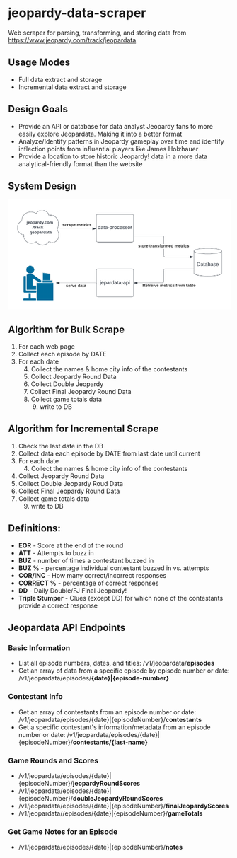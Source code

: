 # jeopardy-data-scraper
Web scraper for parsing, transforming, and storing data from https://www.jeopardy.com/track/jeopardata.

## Usage Modes
- Full data extract and storage
- Incremental data extract and storage

## Design Goals
- Provide an API or database for data analyst Jeopardy fans to more easily explore Jeopardata. Making it into a better format
- Analyze/Identify patterns in Jeopardy gameplay over time and identify inflection points from influential players like James Holzhauer
- Provide a location to store historic Jeopardy! data in a more data analytical-friendly format than the website

## System Design
![Jeopardata System Design](docs/Jeopardy-System-Design.png)

## Algorithm for Bulk Scrape
1. For each web page
2. Collect each episode by DATE
3. For each date
<br>&nbsp; &nbsp;4. Collect the names & home city info of the contestants
<br>&nbsp; &nbsp;5. Collect Jeopardy Round Data
<br>&nbsp; &nbsp;6. Collect Double Jeopardy <br>&nbsp; &nbsp;7. Collect Final Jeopardy Round Data
<br>&nbsp; &nbsp;8. Collect game totals data
<br>&nbsp; &nbsp; &nbsp; &nbsp; 9. write to DB

## Algorithm for Incremental Scrape
1. Check the last date in the DB
2. Collect data each episode by DATE from last date until current
3. For each date
<br>&nbsp; &nbsp;4. Collect the names & home city info of the contestants
5. Collect Jeopardy Round Data
6. Collect Double Jeopardy Roud Data
7. Collect Final Jeopardy Round Data
8. Collect game totals data
<br>&nbsp; &nbsp;9. write to DB

## Definitions:
- **EOR** - Score at the end of the round
- **ATT** - Attempts to buzz in
- **BUZ** - number of times a contestant buzzed in
- **BUZ %** -  percentage individual contestant buzzed in vs. attempts
- **COR/INC** - How many correct/incorrect responses
- **CORRECT %** - percentage of correct responses
- **DD** - Daily Double/FJ Final Jeopardy!
- **Triple Stumper** - Clues (except DD) for which none of the contestants provide a correct response

## Jeopardata API Endpoints

### Basic Information
- List all episode numbers, dates, and titles: /v1/jeopardata/**episodes**
- Get an array of data from a specific episode by episode number or date: /v1/jeopardata/episodes/**{date}|{episode-number}**

### Contestant Info
- Get an array of contestants from an episode number or date:  /v1/jeopardata/episodes/{date}|{episodeNumber}/**contestants**
- Get a specific contestant's information/metadata from an episode number or date: /v1/jeopardata/episodes/{date}|{episodeNumber}/**contestants/{last-name}**

### Game Rounds and Scores
- /v1/jeopardata/episodes/{date}|{episodeNumber}/**jeopardyRoundScores**
- /v1/jeopardata/episodes/{date}|{episodeNumber}/**doubleJeopardyRoundScores**
- /v1/jeopardata/episodes/{date}|{episodeNumber}/**finalJeopardyScores**
- /v1/jeopardata//episodes/{date}|{episodeNumber}/**gameTotals**

### Get Game Notes for an Episode
- /v1/jeopardata/episodes/{date}|{episodeNumber}/**notes**